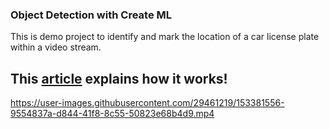 ### Object Detection with Create ML
This is demo project to identify and mark the location of a car license plate within a video stream.
## This [article](https://evilmartians.com/chronicles/object-detection-with-create-ml-images-and-dataset) explains how it works!

https://user-images.githubusercontent.com/29461219/153381556-9554837a-d844-41f8-8c55-50823e68b4d9.mp4


